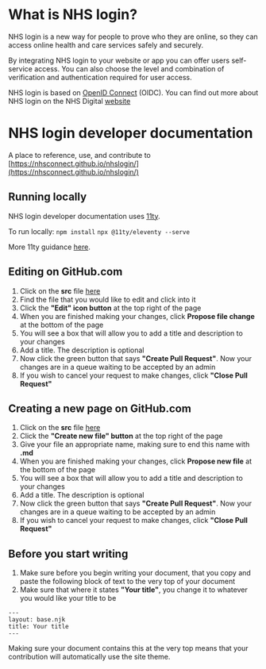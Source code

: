 # What is NHS login?

NHS login is a new way for people to prove who they are online, so they can access online health and care services safely and securely.

By integrating NHS login to your website or app you can offer users self-service access. You can also choose the level and combination of verification and authentication required for user access.

NHS login is based on [OpenID Connect](https://openid.net/connect/faq/) (OIDC). You can find out more about NHS login on the NHS Digital [website](https://digital.nhs.uk/services/nhs-login)

# NHS login developer documentation

A place to reference, use, and contribute to [https://nhsconnect.github.io/nhslogin/](https://nhsconnect.github.io/nhslogin/)

## Running locally

NHS login developer documentation uses [11ty](https://www.11ty.dev/).

To run locally:
```npm install```
```npx @11ty/eleventy --serve```

More 11ty guidance [here](https://www.11ty.dev/docs/getting-started/).

## Editing on GitHub.com

1. Click on the **src** file [here](https://github.com/nhsconnect/nhslogin/tree/master/src)
2. Find the file that you would like to edit and click into it
3. Click the **"Edit" icon button** at the top right of the page
4. When you are finished making your changes, click **Propose file change** at the bottom of the page
5. You will see a box that will allow you to add a title and description to your changes
6. Add a title. The description is optional
7. Now click the green button that says **"Create Pull Request"**. Now your changes are in a queue waiting to be accepted by an admin
8. If you wish to cancel your request to make changes, click **"Close Pull Request"**

## Creating a new page on GitHub.com

1. Click on the **src** file [here](https://github.com/nhsconnect/nhslogin/tree/master/src)
2. Click the **"Create new file" button** at the top right of the page
3. Give your file an appropriate name, making sure to end this name with **.md**
4. When you are finished making your changes, click **Propose new file** at the bottom of the page
5. You will see a box that will allow you to add a title and description to your changes
6. Add a title. The description is optional
7. Now click the green button that says **"Create Pull Request"**. Now your changes are in a queue waiting to be accepted by an admin
8. If you wish to cancel your request to make changes, click **"Close Pull Request"**

## Before you start writing

1. Make sure before you begin writing your document, that you copy and paste the following block of text to the very top of your document
2. Make sure that where it states **"Your title"**, you change it to whatever you would like your title to be

```
---
layout: base.njk
title: Your title
---

```

Making sure your document contains this at the very top means that your contribution will automatically use the site theme.